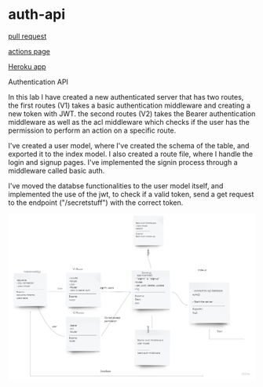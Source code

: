 # auth-api

[pull request](https://github.com/JalalHasan-22/auth-api/pull/1)

[actions page](https://github.com/JalalHasan-22/auth-api/actions)

[Heroku app](https://jalal-auth-api.herokuapp.com/)

Authentication API

In this lab I have created a new authenticated server that has two routes, the first routes (V1) takes a basic authentication middleware and creating a new token with JWT.
the second routes (V2) takes the Bearer authentication middleware as well as the acl middleware which checks if the user has the permission to perform an action on a specific route.

I've created a user model, where I've created the schema of the table, and exported it to the index model. I also created a route file, where I handle the login and signup pages. I've implemented the signin process through a middleware called basic auth.

I've moved the databse functionalities to the user model itself, and implemented the use of the jwt, to check if a valid token, send a get request to the endpoint ("/secretstuff") with the correct token.

![UML](./UML.jpg)
